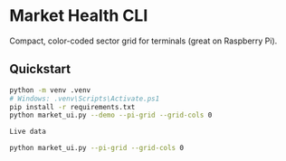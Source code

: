 ﻿# Market Health CLI

Compact, color-coded sector grid for terminals (great on Raspberry Pi).

## Quickstart
```bash
python -m venv .venv
# Windows: .venv\Scripts\Activate.ps1
pip install -r requirements.txt
python market_ui.py --demo --pi-grid --grid-cols 0

Live data

python market_ui.py --pi-grid --grid-cols 0

